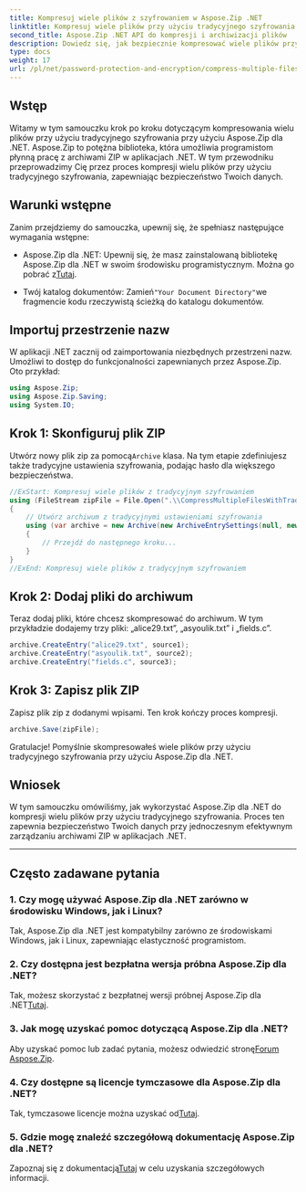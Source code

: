```yaml
---
title: Kompresuj wiele plików z szyfrowaniem w Aspose.Zip .NET
linktitle: Kompresuj wiele plików przy użyciu tradycyjnego szyfrowania
second_title: Aspose.Zip .NET API do kompresji i archiwizacji plików
description: Dowiedz się, jak bezpiecznie kompresować wiele plików przy użyciu tradycyjnego szyfrowania w Aspose.Zip dla .NET. Zwiększ ochronę danych w aplikacjach .NET.
type: docs
weight: 17
url: /pl/net/password-protection-and-encryption/compress-multiple-files-traditional-encryption/
---
```


## Wstęp

Witamy w tym samouczku krok po kroku dotyczącym kompresowania wielu plików przy użyciu tradycyjnego szyfrowania przy użyciu Aspose.Zip dla .NET. Aspose.Zip to potężna biblioteka, która umożliwia programistom płynną pracę z archiwami ZIP w aplikacjach .NET. W tym przewodniku przeprowadzimy Cię przez proces kompresji wielu plików przy użyciu tradycyjnego szyfrowania, zapewniając bezpieczeństwo Twoich danych.

## Warunki wstępne

Zanim przejdziemy do samouczka, upewnij się, że spełniasz następujące wymagania wstępne:

-  Aspose.Zip dla .NET: Upewnij się, że masz zainstalowaną bibliotekę Aspose.Zip dla .NET w swoim środowisku programistycznym. Można go pobrać z[Tutaj](https://releases.aspose.com/zip/net/).

-  Twój katalog dokumentów: Zamień`"Your Document Directory"`we fragmencie kodu rzeczywistą ścieżką do katalogu dokumentów.

## Importuj przestrzenie nazw

W aplikacji .NET zacznij od zaimportowania niezbędnych przestrzeni nazw. Umożliwi to dostęp do funkcjonalności zapewnianych przez Aspose.Zip. Oto przykład:

```csharp
using Aspose.Zip;
using Aspose.Zip.Saving;
using System.IO;
```

## Krok 1: Skonfiguruj plik ZIP

 Utwórz nowy plik zip za pomocą`Archive` klasa. Na tym etapie zdefiniujesz także tradycyjne ustawienia szyfrowania, podając hasło dla większego bezpieczeństwa.

```csharp
//ExStart: Kompresuj wiele plików z tradycyjnym szyfrowaniem
using (FileStream zipFile = File.Open(".\\CompressMultipleFilesWithTraditionalEncryption_out.zip", FileMode.Create))
{
    // Utwórz archiwum z tradycyjnymi ustawieniami szyfrowania
    using (var archive = new Archive(new ArchiveEntrySettings(null, new TraditionalEncryptionSettings("p@s$"))))
    {
        // Przejdź do następnego kroku...
    }
}
//ExEnd: Kompresuj wiele plików z tradycyjnym szyfrowaniem
```

## Krok 2: Dodaj pliki do archiwum

Teraz dodaj pliki, które chcesz skompresować do archiwum. W tym przykładzie dodajemy trzy pliki: „alice29.txt”, „asyoulik.txt” i „fields.c”.

```csharp
archive.CreateEntry("alice29.txt", source1);
archive.CreateEntry("asyoulik.txt", source2);
archive.CreateEntry("fields.c", source3);
```

## Krok 3: Zapisz plik ZIP

Zapisz plik zip z dodanymi wpisami. Ten krok kończy proces kompresji.

```csharp
archive.Save(zipFile);
```

Gratulacje! Pomyślnie skompresowałeś wiele plików przy użyciu tradycyjnego szyfrowania przy użyciu Aspose.Zip dla .NET.

## Wniosek

W tym samouczku omówiliśmy, jak wykorzystać Aspose.Zip dla .NET do kompresji wielu plików przy użyciu tradycyjnego szyfrowania. Proces ten zapewnia bezpieczeństwo Twoich danych przy jednoczesnym efektywnym zarządzaniu archiwami ZIP w aplikacjach .NET.

---

## Często zadawane pytania

### 1. Czy mogę używać Aspose.Zip dla .NET zarówno w środowisku Windows, jak i Linux?

Tak, Aspose.Zip dla .NET jest kompatybilny zarówno ze środowiskami Windows, jak i Linux, zapewniając elastyczność programistom.

### 2. Czy dostępna jest bezpłatna wersja próbna Aspose.Zip dla .NET?

 Tak, możesz skorzystać z bezpłatnej wersji próbnej Aspose.Zip dla .NET[Tutaj](https://releases.aspose.com/).

### 3. Jak mogę uzyskać pomoc dotyczącą Aspose.Zip dla .NET?

 Aby uzyskać pomoc lub zadać pytania, możesz odwiedzić stronę[Forum Aspose.Zip](https://forum.aspose.com/c/zip/37).

### 4. Czy dostępne są licencje tymczasowe dla Aspose.Zip dla .NET?

 Tak, tymczasowe licencje można uzyskać od[Tutaj](https://purchase.aspose.com/temporary-license/).

### 5. Gdzie mogę znaleźć szczegółową dokumentację Aspose.Zip dla .NET?

Zapoznaj się z dokumentacją[Tutaj](https://reference.aspose.com/zip/net/) w celu uzyskania szczegółowych informacji.
